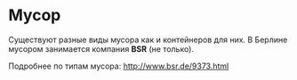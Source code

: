 # Мусор

Существуют разные виды мусора как и контейнеров для них. В Берлине мусором занимается компания **BSR** (не только).

Подробнее по типам мусора: http://www.bsr.de/9373.html
